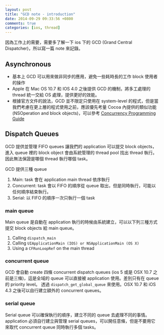 ```yaml
---
layout: post
title: "GCD note - introduction"
date: 2014-09-29 09:33:56 +0800
comments: true
categories: [ios, thread]
---
```


因為工作上的需要，需要多了解一下 ios 下的 GCD (Grand Central Dispatcher)，所以寫一篇 note 來記錄。

## Asynchronous
- 基本上 GCD 可以用來做非同步的應用，避免一些耗時長的工作 block 使用者的操作
- Apple 在 Mac OS 10.7 和 IOS 4.0 之後提供 GCD 的機制，將多工處理的 thread 統一交給 OS 處理，提供更好的效能。
- 根據官方文件的說法，GCD 並不限定只使用在 system-level 的程式，但是當我們考慮在更上層的程式使用之前，應該優先考量 Cocoa 內提供的類似功能 (NSOperation and block objects)，可以參考 [Concurrency Programming Guide](https://developer.apple.com/library/ios/documentation/General/Conceptual/ConcurrencyProgrammingGuide/Introduction/Introduction.html#//apple_ref/doc/uid/TP40008091)

## Dispatch Queues
GCD 提供並管理 FIFO queues 讓我們的 application 可以提交 block objects，進入 queue 裡的 block object 會由系統管理的 thread pool 找出 thread 執行。因此無法保證是哪個 thread 執行哪個 task。

GCD 提供三種 queue

1. Main: task 會在 application main thread 依序執行
1. Concurrent: task 會以 FIFO 的順序從 queue 取出，但是同時執行，可能以任何順序結束執行。
1. Serial: 以 FIFO 的順序一次只執行一個 task

### main queue
Main queue 是自動在 application 執行的時候由系統建立，可以以下列三種方式提交 block objects 給 main queue。

1. Calling `dispatch_main`
2. Calling `UIApplicationMain (IOS) or NSApplicationMain (OS X)`
3. Using a `CFRunLoopRef` on the main thread

### concurrent queue
GCD 會自動 create 四條 concurrent dispatch queues (ios 5 或是 OSX 10.7 之前是三條)，這是全域的 queue 可以直接被 application 使用。差別只有在 queue 的 priority level。
透過 `dispatch_get_global_queue` 來使用。OSX 10.7 和 iOS 4.3 之後可以自行建立額外的 concurrent queues。

### serial queue
Serial queue 可以確保執行的順序，建立不同的 queue 去處理不同的事情。application 必須自行建立與管理 serial queues，可以開任意條，但是不要用它來取代 concurrent queue 同時執行多個 tasks。


